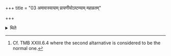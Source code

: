 +++
title = "03 अमावास्यायाम् प्रायणीयोऽष्टम्याम् महाव्रतम्"

+++

<details><summary>थिते</summary>

3. The introductory day should fall on a new-moon-day; the Mahāvrata on the eighth and the concluding day on the full-moon-day. Or in the reverse order.[^1]  

[^1]: Cf. TMB XXIII.6.4 where the second altarnative is considered to be the normal one.  
</details>
